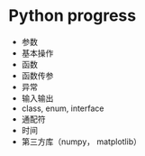 # Python progress

- 参数
- 基本操作
- 函数
- 函数传参
- 异常
- 输入输出
- class, enum, interface 
- 通配符
- 时间
- 第三方库（numpy， matplotlib）
